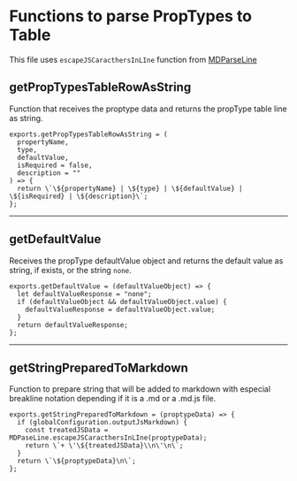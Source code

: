  # Functions to parse PropTypes to Table

This file uses `escapeJSCaracthersInLIne` function from [MDParseLine](./mdParseLine.md)

 ## getPropTypesTableRowAsString

 Function that receives the proptype data and returns the propType table line as string.

```
exports.getPropTypesTableRowAsString = (
  propertyName,
  type,
  defaultValue,
  isRequired = false,
  description = ""
) => {
  return \`\${propertyName} | \${type} | \${defaultValue} | \${isRequired} | \${description}\`;
};
```
---

 ## getDefaultValue

 Receives the propType defaultValue object and returns the default value as string, if exists, or the string `none`.

```
exports.getDefaultValue = (defaultValueObject) => {
  let defaultValueResponse = "none";
  if (defaultValueObject && defaultValueObject.value) {
    defaultValueResponse = defaultValueObject.value;
  }
  return defaultValueResponse;
};
```
---

 ## getStringPreparedToMarkdown

 Function to prepare string that will be added to markdown with especial breakline notation depending if it is a .md or a .md.js file.

```
exports.getStringPreparedToMarkdown = (proptypeData) => {
  if (globalConfiguration.outputJsMarkdown) {
    const treatedJSData = MDPaseLine.escapeJSCaracthersInLIne(proptypeData);
    return \`+ \'\${treatedJSData}\\n\'\n\`;
  }
  return \`\${proptypeData}\n\`;
};
```
